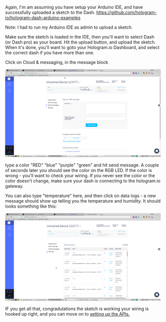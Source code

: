 
Again, I'm am assuming you have setup your Arduino IDE, and have successfully uploaded a sketch to the Dash.
https://github.com/hologram-io/hologram-dash-arduino-examples

Note: I had to run my Arduino IDE as admin to upload a sketch.

Make sure the sketch is loaded in the IDE, then you'll want to select Dash (or Dash pro) as your board. Hit the upload button, and upload the sketch.
When it's done, you'll want to goto your Hologram.io Dashboard, and select the
correct dash if you have more than one.

Click on Cloud & messaging, in the message block

![](hologrammessage.png)

 type a color "RED" "blue"
"purple" "green" and hit send message.
A couple of seconds later you should see the color on the RGB LED. If the color is wrong - you'll want to check your wiring.  If you never see the color or the color doesn't change, make sure your dash is connecting to the hologram.io gateway.

You can also type "temperature" here, and then click on data logs - a new message should show up telling you the temperature and humidity.
It should looks something like this:

![](hologramlog.png)


IF you get all that, congradulations the sketch is working your wiring is hooked up right, and you can move on to [setting up the APIs.](apis.md) 

